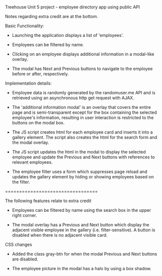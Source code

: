 
Treehouse Unit 5 project - employee directory app using public API

Notes regarding extra credit are at the bottom.

Basic Functionality:
- Launching the application displays a list of 'employees'.

- Employees can be filtered by name.

- Clicking on an employee displays additional information in a modal-like
overlay.

- The modal has Next and Previous buttons to navigate to the employee before or
after, respectively.

Implementation details:
- Employee data is randomly generated by the randomuser.me API and is retrieved
using an asynchronous http get request with AJAX.

- The 'additional information modal' is an overlay that covers the entire page
and is semi-transparent except for the box containing the selected employee's
information, resulting in user interaction is restricted to the buttons on the
modal box.

- The JS script creates html for each employee card and inserts it into a gallery
element. The script also creates the html for the search form and the modal
overlay.

- The JS script updates the html in the modal to display the selected employee
and update the Previous and Next buttons with references to relevant employees.

- The employee filter uses a form which suppresses page reload and updates the
gallery element by hiding or showing employees based on the filter.

=================================

The following features relate to extra credit

- Employees can be filtered by name using the search box in the upper right
corner.

- The modal overlay has a Previous and Next button which display the adjacent
visible employee in the gallery (i.e. filter-sensitive). A button is disabled
when there is no adjacent visible card.  

CSS changes

- Added the class gray-btn for when the modal Previous and Next buttons are
disabled.

- The employee picture in the modal has a halo by using a box shadow.
